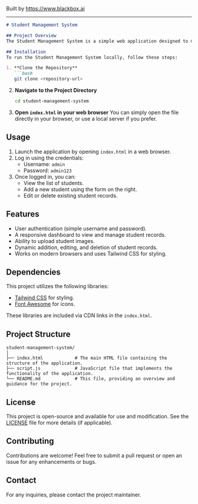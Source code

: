 
Built by https://www.blackbox.ai

---

```markdown
# Student Management System

## Project Overview
The Student Management System is a simple web application designed to manage student data effectively. It includes functionalities such as user authentication, adding new students, viewing a list of students, editing existing student information, and deleting students. This project utilizes modern web technologies to create an intuitive interface.

## Installation
To run the Student Management System locally, follow these steps:

1. **Clone the Repository**
   ```bash
   git clone <repository-url>
   ```
2. **Navigate to the Project Directory**
   ```bash
   cd student-management-system
   ```
3. **Open `index.html` in your web browser**
   You can simply open the file directly in your browser, or use a local server if you prefer.

## Usage
1. Launch the application by opening `index.html` in a web browser.
2. Log in using the credentials:
   - Username: `admin`
   - Password: `admin123`
3. Once logged in, you can:
   - View the list of students.
   - Add a new student using the form on the right.
   - Edit or delete existing student records.

## Features
- User authentication (simple username and password).
- A responsive dashboard to view and manage student records.
- Ability to upload student images.
- Dynamic addition, editing, and deletion of student records.
- Works on modern browsers and uses Tailwind CSS for styling.

## Dependencies
This project utilizes the following libraries:
- [Tailwind CSS](https://tailwindcss.com/) for styling.
- [Font Awesome](https://fontawesome.com/) for icons.

These libraries are included via CDN links in the `index.html`.

## Project Structure
```
student-management-system/
│
├── index.html            # The main HTML file containing the structure of the application.
├── script.js             # JavaScript file that implements the functionality of the application.
└── README.md             # This file, providing an overview and guidance for the project.
```

## License
This project is open-source and available for use and modification. See the [LICENSE](LICENSE) file for more details (if applicable).

## Contributing
Contributions are welcome! Feel free to submit a pull request or open an issue for any enhancements or bugs.

## Contact
For any inquiries, please contact the project maintainer.
```